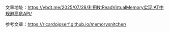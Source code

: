 文章地址：https://ybdt.me/2025/07/28/利用NtReadVirtualMemory实现IAT中规避高危API/

参考文章：https://ricardojoserf.github.io/memorysnitcher/